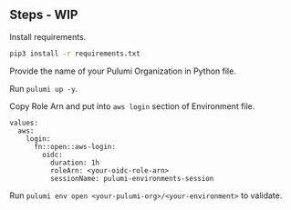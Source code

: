 ## Steps - WIP

Install requirements.

```bash
pip3 install -r requirements.txt
```

Provide the name of your Pulumi Organization in Python file.

Run `pulumi up -y`.

Copy Role Arn and put into `aws login` section of Environment file.

```
values:
  aws:
    login:
      fn::open::aws-login:
        oidc:
          duration: 1h
          roleArn: <your-oidc-role-arn>
          sessionName: pulumi-environments-session
```

Run `pulumi env open <your-pulumi-org>/<your-environment>` to validate.
